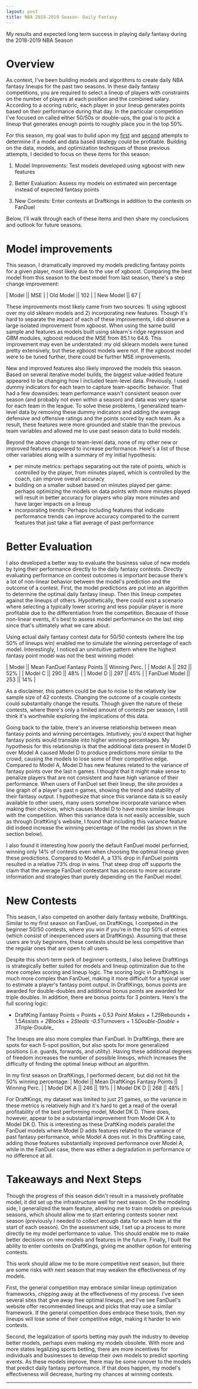 ```yaml
---
layout: post
title: NBA 2018-2019 Season- Daily Fantasy
---
```


My results and expected long term success in playing daily fantasy during the 2018-2019 NBA Season

# Overview

As context, I've been building models and algorithms to create daily NBA fantasy lineups for the past two seasons.  In these daily fantasy competitions, you are required to select a lineup of players with constraints on the number of players at each position and the combined salary.  According to a scoring rubric, each player in your lineup generates points based on their performance during that day.  In the particular competition I've focused on called either 50/50s or double-ups, the goal is to pick a lineup that generates enough points to roughly place you in the top 50%.  

For this season, my goal was to bulid upon my [first](http://mprego.github.io/Fantasy_Basketball/) and [second](http://mprego.github.io/NBA_DFS/) attempts to determine if a model and data based strategy could be profitable.  Building on the data, models, and optimization techniques of those previous attempts, I decided to focus on these items for this season:

1. Model Improvements: Test models developed using xgboost with new features

2. Better Evaluation: Assess my models on estimated win percentage instead of expected fantasy points

3. New Contests: Enter contests at Draftkings in addition to the contests on FanDuel

Below, I'll walk through each of these items and then share my conclusions and outlook for future seasons. 

# Model improvements

This season, I dramatically improved my models predicting fantasy points for a given player, most likely due to the use of xgboost.  Comparing the best model from this season to the best model from last season, there's a step change improvement:


| Model || MSE |
| Old Model || 102 |
| New Model || 67 |


These improvements most likely came from two sources: 1) using xgboost over my old sklearn models and 2) incorporating new features.  Though it's hard to separate the impact of each of these improvements, I did observe a large isolated improvement from xgboost.  When using the same build sample and features as models built using sklearn's ridge regression and GBM modules, xgboost reduced the MSE from 85.1 to 64.6.  This improvement may even be understated: my old sklearn models were tuned pretty extensively, but these xgboost models were not.  If the xgboost model were to be tuned further, there could be further MSE improvements.

New and improved features also likely improved the models this season.  Based on several iterative model builds, the biggest value-added feature appeared to be changing how I included team-level data.  Previously, I used dummy indicators for each team to capture team-specific behavior.  That had a few downsides: team performance wasn't consistent season over season (and probably not even within a season) and data was very sparse for each team in the league.  To solve these problems, I generalized team-level data by removing these dummy indicators and adding the average defensive and offensive ratings and the points scored by each team.  As a result, these features were more grounded and stable than the previous team variables and allowed me to use past season data to build models.  

Beyond the above change to team-level data, none of my other new or improved features appeared to increase performance.  Here's a list of those other variables along with a summary of my initial hypothesis:
- per minute metrics: perhaps separating out the rate of points, which is controlled by the player, from minutes played, which is controlled by the coach, can improve overall accuracy
- building on a smaller subset based on minutes played per game: perhaps optimizing the models on data points with more minutes played will result in better accuracy for players who play more minutes and have larger impacts on a lineup
- incorporating trends: Perhaps including features that indicate performance trends can improve accuracy compared to the current features that just take a flat average of past performance 

# Better Evaluation

I also developed a better way to evaluate the business value of new models by tying their performance directly to the daily fantasy contests.  Directly evaluating performance on contest outcomes is important because there's a lot of non-linear behavior between the model's prediction and the outcome of a contest.  First, the model predictions are put into an algorithm to determine the optimal daily fantasy lineup.  Then this lineup competes against the lineups of others.  Hypothetically, there could exist a scenario where selecting a typically lower scoring and less popular player is more profitable due to the differentiation from the competition.  Because of those non-linear events, it's best to assess model performance on the last step since that's ultimately what we care about.    

Using actual daily fantasy contest data for 50/50 contests (where the top 50% of lineups win) enabled me to simulate the winning percentage of each model.  Interestingly, I noticed an unintuitive pattern where the highest fantasy point model was not the best winning model:

| Model || Mean FanDuel Fantasy Points || Winning Perc. |
| Model A || 292 ||	52% |
| Model C || 290 || 48% |
| Model D || 297 || 45% |
| FanDuel Model || 253 || 14% |

As a disclaimer, this pattern could be due to noise to the relatively low sample size of 42 contests.  Changing the outcome of a couple contests could substantially change the results.  Though given the nature of these contests, where there's only a limited amount of contests per season, I still think it's worthwhile exploring the implications of this data.

Going back to the table, there's an inverse relationship between mean fantasy points and winning percentages.  Intuitively, you'd expect that higher fantasy points would translate into higher winning percentages.  My hypothesis for this relationship is that the additional data present in Model D over Model A caused Model D to produce predictions more similar to the crowd, causing the models to lose some of their competitive edge.  Compared to Model A, Model D has new features related to the variance of fantasy points over the last n games.  I thought that it might make sense to penalize players that are not consistent and have high variance of their performance.  When users of FanDuel set their lineup, the site provides a line graph of a player's past n games, showing the trend and stability of their fantasy output.  I hypothesize that since this variance data is so easily available to other users, many users somehow incorporate variance when making their choices, which causes Model D to have more similar lineups with the competition.  When this variance data is not easily accessible, such as through DraftKing's website, I found that including this variance feature did indeed increase the winning percentage of the model (as shown in the section below).

I also found it interesting how poorly the default FanDuel model performed, winning only 14% of contests even when choosing the optimal lineup given these predictions.  Compared to Model A, a 13% drop in FanDuel points resulted in a relative 73% drop in wins.  That steep drop off supports the claim that the average FanDuel contestant has access to more accurate information and strategies than purely depending on the FanDuel model.

# New Contests

This season, I also competed on another daily fantasy website, DraftKings.  Similar to my first season on FanDuel, on DraftKings, I competed in the beginner 50/50 contests, where you win if you're in the top 50% of entries (which consist of inexperienced users at DraftKings).  Assuming that these users are truly beginners, these contests should be less competitive than the regular ones that are open to all users.

Despite this short-term perk of beginner contests, I also believe DraftKings is strategically better suited for models and lineup optimization due to the more complex scoring and lineup logic.  The scoring logic in DraftKings is much more complex than FanDuel, making it more difficult for a typical user to estimate a player's fantasy point output.  In DraftKings, bonus points are awarded for double-doubles and additional bonus points are awarded for triple doubles.  In addition, there are bonus points for 3 pointers.  Here's the full scoring logic:

- DraftKing Fantasy Points = Points + 0.5*3 Point Makes + 1.25*Rebounds + 1.5*Assists + 2*Blocks + 2*Steals -0.5*Turnovers + 1.5*Double-Double + 3*Triple-Double_

The lineups are also more complex than FanDuel.  In DraftKings, there are spots for each 5-spot position, but also spots for more generalized positions (i.e. guards, forwards, and utility).  Having these additional degrees of freedom increases the number of possible lineups, which increases the difficulty of finding the optimal lineup without an algorithm.

In my first season on DraftKings, I performed decent, but did not hit the 50% winning percentage:
| Model || Mean DraftKings Fantasy Points || Winning Perc. |
| Model DK A || 246 || 19% |
| Model DK D || 268 || 48% |

For DraftKings, my dataset was limited to just 21 games, so the variance in these metrics is relatively high and it's hard to get a read of the overall profitability of the best performing model, Model DK D.  There does, however, appear to be a substantial improvement from Model DK A to Model DK D.  This is interesting as these DraftKing models parallel the FanDuel models where Model D adds features related to the variance of past fantasy performance, while Model A does not.  In this DraftKing case, adding those features substantially improved performance over Model A, while in the FanDuel case, there was either a degradation in performance or no difference at all.  

# Takeaways and Next Steps

Though the progress of this season didn't result in a massively profitable model, it did set up the infrastructure well for next season.  On the modeling side, I generalized the team feature, allowing me to train models on previous seasons, which should allow me to start entering contests sooner next season (previously I needed to collect enough data for each team at the start of each season).  On the assessment side, I set up a process to more directly tie my model performance to value.  This should enable me to make better decisions on new models and features in the future.  Finally, I built the ability to enter contests on DraftKings, giving me another option for entering contests.

This work should allow me to be more competitive next season, but there are some risks with next season that may weaken the effectiveness of my models.

First, the general competition may embrace similar lineup optimization frameworks, chipping away at the effectiveness of my process.  I've seen several sites that give away free optimal lineups, and I've see FanDuel's website offer recommended lineups and picks that may use a similar framework.  If the general competition does embrace these tools, then my lineups will lose some of their competitive edge, making it harder to win contests.

Second, the legalization of sports betting may push the industry to develop better models, perhaps even making my models obsolete.  With more and more states legalizing sports betting, there are more incentives for individuals and businesses to develop their own models to predict sporting events.  As these models improve, there may be some runover to the models that predict daily fantasy performance.  If that does happen, my model's effectiveness will decrease, hurting my chances at winning contests.  

****
